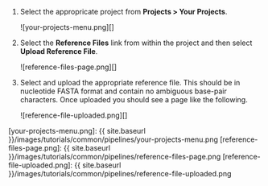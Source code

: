 1. Select the appropricate project from **Projects > Your Projects**.

    ![your-projects-menu.png][]

2. Select the **Reference Files** link from within the project and then select **Upload Reference File**.

    ![reference-files-page.png][]

3. Select and upload the appropriate reference file.  This should be in nucleotide FASTA format and contain no ambiguous base-pair characters.  Once uploaded you should see a page like the following.

    ![reference-file-uploaded.png][]

[your-projects-menu.png]: {{ site.baseurl }}/images/tutorials/common/pipelines/your-projects-menu.png
[reference-files-page.png]: {{ site.baseurl }}/images/tutorials/common/pipelines/reference-files-page.png
[reference-file-uploaded.png]: {{ site.baseurl }}/images/tutorials/common/pipelines/reference-file-uploaded.png
